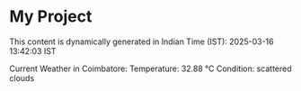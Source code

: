 # My Project

This content is dynamically generated in Indian Time (IST): 2025-03-16 13:42:03 IST


Current Weather in Coimbatore:
Temperature: 32.88 °C
Condition: scattered clouds
